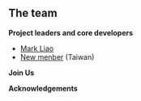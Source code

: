 The team
-----------------------------

__Project leaders and core developers__

* [Mark Liao](https://scholar.google.com/citations?user=Qx1TdSUAAAAJ&hl) 
* [New menber](http://people) (Taiwan)

__Join Us__

__Acknowledgements__


